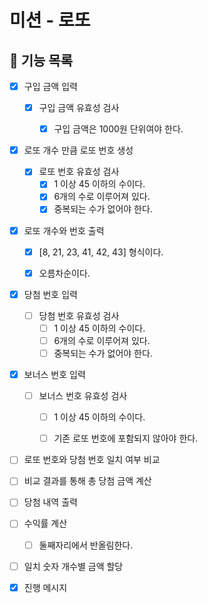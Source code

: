 # 미션 - 로또
## 🚀 기능 목록

- [X] 구입 금액 입력
  - [X] 구입 금액 유효성 검사
    - [X] 구입 금액은 1000원 단위여야 한다.


- [X] 로또 개수 만큼 로또 번호 생성
  - [X] 로또 번호 유효성 검사
    - [X] 1 이상 45 이하의 수이다.
    - [X] 6개의 수로 이루어져 있다.
    - [X] 중복되는 수가 없어야 한다.

- [X] 로또 개수와 번호 출력
  - [X] [8, 21, 23, 41, 42, 43] 형식이다.
  - [X] 오름차순이다.


- [X] 당첨 번호 입력
  - [ ] 당첨 번호 유효성 검사
    - [ ] 1 이상 45 이하의 수이다.
    - [ ] 6개의 수로 이루어져 있다.
    - [ ] 중복되는 수가 없어야 한다.
- [X] 보너스 번호 입력
  - [ ] 보너스 번호 유효성 검사
    - [ ] 1 이상 45 이하의 수이다.
    - [ ] 기존 로또 번호에 포함되지 않아야 한다.


- [ ] 로또 번호와 당첨 번호 일치 여부 비교
- [ ] 비교 결과를 통해 총 당첨 금액 계산
- [ ] 당첨 내역 출력


- [ ] 수익률 계산
  - [ ] 둘째자리에서 반올림한다.


- [ ] 일치 숫자 개수별 금액 할당

- [X] 진행 메시지